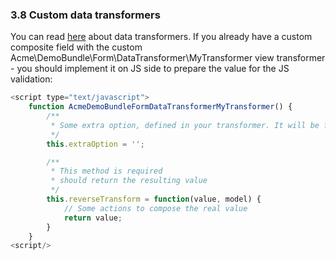 ### 3.8 Custom data transformers

You can read [here](http://symfony.com/doc/current/cookbook/form/data_transformers.html) about data transformers.
If you already have a custom composite field with the custom Acme\DemoBundle\Form\DataTransformer\MyTransformer view transformer - you should implement it on JS side to prepare the value for the JS validation:

```js
<script type="text/javascript">
    function AcmeDemoBundleFormDataTransformerMyTransformer() {
        /**
         * Some extra option, defined in your transformer. It will be filled from your php class
         */
        this.extraOption = '';

        /**
         * This method is required
         * should return the resulting value
         */
        this.reverseTransform = function(value, model) {
            // Some actions to compose the real value
            return value;
        }
    }
<script/>
```